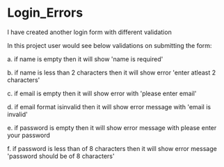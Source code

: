 # Login_Errors

I have created another login form with different validation

In this project user would see below validations on submitting the form:

a. if name is empty then it will show 'name is required'


b. if name is less than 2 characters then it will show error 'enter atleast 2 characters'


c. if email is empty then it will show error with 'please enter email'


d. if email format isinvalid then it will show error message with 'email is invalid'


e. if password is empty then it will show error message with please enter your password


f.  if password is less than of 8 characters then it will show error message 'password should be of 8 characters'


